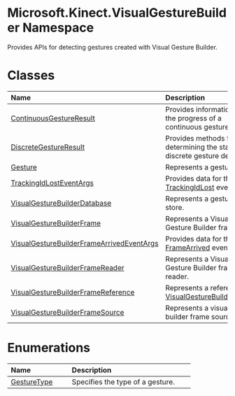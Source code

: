 Microsoft.Kinect.VisualGestureBuilder Namespace  
===============================================  

Provides APIs for detecting gestures created with Visual Gesture Builder. <span id="classesSection"></span>

Classes  
=======  

<table>
<colgroup>
<col width="30%" />
<col width="60%" />
</colgroup>
<thead>
<tr class="header">
<th align="left">Name</th>
<th align="left">Description</th>
</tr>
</thead>
<tbody>
<tr class="odd">
<td align="left"><a href="Kinect.VisualGestureBuil/ContinuousGestureResult.md">ContinuousGestureResult</a></td>
<td align="left">Provides information about the progress of a continuous gesture result.</td>
</tr>
<tr class="even">
<td align="left"><a href="Kinect.VisualGestureBuil/DiscreteGestureResult.md">DiscreteGestureResult</a></td>
<td align="left">Provides methods for determining the status of a discrete gesture detection.</td>
</tr>
<tr class="odd">
<td align="left"><a href="Kinect.VisualGestureBuil/Gesture_Class.md">Gesture</a></td>
<td align="left">Represents a gesture.</td>
</tr>
<tr class="even">
<td align="left"><a href="Kinect.VisualGestureBuil/TrackingIdLostEventArgs.md">TrackingIdLostEventArgs</a></td>
<td align="left">Provides data for the <a href="Kinect.VisualGestureBuil/VisualGestureBuilderFram/Events/TrackingIdLost_Event.md">TrackingIdLost</a> event.</td>
</tr>
<tr class="odd">
<td align="left"><a href="Kinect.VisualGestureBuil/VisualGestureBuilderData.md">VisualGestureBuilderDatabase</a></td>
<td align="left">Represents a gesture data store.</td>
</tr>
<tr class="even">
<td align="left"><a href="Kinect.VisualGestureBuil/VisualGestureBuilderFrame.md">VisualGestureBuilderFrame</a></td>
<td align="left">Represents a Visual Gesture Builder frame.</td>
</tr>
<tr class="odd">
<td align="left"><a href="Kinect.VisualGestureBuil/VisualGestureBuilderFram.md">VisualGestureBuilderFrameArrivedEventArgs</a></td>
<td align="left">Provides data for the <a href="Kinect.VisualGestureBuil/VisualGestureBuilderFram/Events/FrameArrived_Event.md">FrameArrived</a> event.</td>
</tr>
<tr class="even">
<td align="left"><a href="Kinect.VisualGestureBuil/VisualGestureBuilderFram.md">VisualGestureBuilderFrameReader</a></td>
<td align="left">Represents a Visual Gesture Builder frame reader.</td>
</tr>
<tr class="odd">
<td align="left"><a href="Kinect.VisualGestureBuil/VisualGestureBuilderFram.md">VisualGestureBuilderFrameReference</a></td>
<td align="left">Represents a reference to a <a href="Kinect.VisualGestureBuil/VisualGestureBuilderFrame.md">VisualGestureBuilderFrame</a>.</td>
</tr>
<tr class="even">
<td align="left"><a href="Kinect.VisualGestureBuil/VisualGestureBuilderFram.md">VisualGestureBuilderFrameSource</a></td>
<td align="left">Represents a visual gesture builder frame source.</td>
</tr>
</tbody>
</table>

<span id="enumerationsSection"></span>

Enumerations  
============  

<table>
<colgroup>
<col width="30%" />
<col width="60%" />
</colgroup>
<thead>
<tr class="header">
<th align="left">Name</th>
<th align="left">Description</th>
</tr>
</thead>
<tbody>
<tr class="odd">
<td align="left"><a href="Kinect.VisualGestureBuil/GestureType_Enumeration.md">GestureType</a></td>
<td align="left">Specifies the type of a gesture.</td>
</tr>
</tbody>
</table>



<!--Please do not edit the data in the comment block below.-->
<!--
TOCTitle : Microsoft.Kinect.VisualGestureBuilder
RLTitle : Microsoft.Kinect.VisualGestureBuilder Namespace
KeywordF : Microsoft.Kinect.VisualGestureBuilder
KeywordA : N:Microsoft.Kinect.VisualGestureBuilder
KeywordK : Microsoft.Kinect.VisualGestureBuilder Namespace
AssetID : N:Microsoft.Kinect.VisualGestureBuilder
Locale : en-us
CommunityContent : 1
TopicType : kbOrient
DocSet : K4Wv2
ProjType : K4Wv2Proj
Technology : Kinect for Windows
Product : Kinect for Windows SDK v2
productversion : 20
-->

